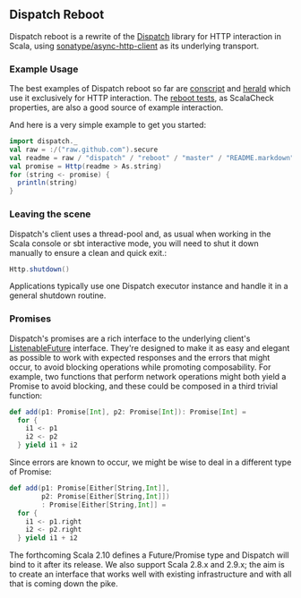 Dispatch Reboot
---------------

Dispatch reboot is a rewrite of the [Dispatch][dispatch] library for
HTTP interaction in Scala, using [sonatype/async-http-client][async]
as its underlying transport.

[async]: https://github.com/sonatype/async-http-client
[dispatch]: http://dispatch.databinder.net/Dispatch.html

### Example Usage

The best examples of Dispatch reboot so far are [conscript][cs] and
[herald][herald] which use it exclusively for HTTP interaction. The
[reboot tests][tests], as ScalaCheck properties, are also a good
source of example interaction.

[cs]: https://github.com/n8han/conscript
[herald]: https://github.com/n8han/herald
[tests]: https://github.com/dispatch/reboot/tree/master/core/src/test/scala

And here is a very simple example to get you started:

```scala
import dispatch._
val raw = :/("raw.github.com").secure
val readme = raw / "dispatch" / "reboot" / "master" / "README.markdown"
val promise = Http(readme > As.string)
for (string <- promise) {
  println(string)
}
```

### Leaving the scene

Dispatch's client uses a thread-pool and, as usual when working in the
Scala console or sbt interactive mode, you will need to shut it down
manually to ensure a clean and quick exit.:

```scala
Http.shutdown()
```

Applications typically use one Dispatch executor instance and handle
it in a general shutdown routine.

### Promises

Dispatch's promises are a rich interface to the underlying client's
[ListenableFuture][lf] interface. They're designed to make it as easy
and elegant as possible to work with expected responses and the errors
that might occur, to avoid blocking operations while promoting
composability. For example, two functions that perform network
operations might both yield a Promise to avoid blocking, and these
could be composed in a third trivial function:

[lf]: https://github.com/sonatype/async-http-client/blob/master/src/main/java/com/ning/http/client/ListenableFuture.java

```scala
def add(p1: Promise[Int], p2: Promise[Int]): Promise[Int] =
  for {
    i1 <- p1
    i2 <- p2
  } yield i1 + i2
```

Since errors are known to occur, we might be wise to deal in a
different type of Promise:

```scala
def add(p1: Promise[Either[String,Int]],
        p2: Promise[Either[String,Int]])
        : Promise[Either[String,Int]] =
  for {
    i1 <- p1.right
    i2 <- p2.right
  } yield i1 + i2
```

The forthcoming Scala 2.10 defines a Future/Promise type and Dispatch
will bind to it after its release. We also support Scala 2.8.x and
2.9.x; the aim is to create an interface that works well with
existing infrastructure and with all that is coming down the pike.
